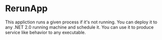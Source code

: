 RerunApp
========

This appliction runs a given process if it's not running.
You can deploy it to any .NET 2.0 running machine and schedule it. You can use it to produce service like behavior to any executable.